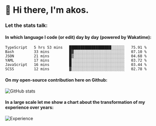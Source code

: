 # 👋 Hi there, I'm akos. 


### Let the stats talk:


#### In which language I code (or edit) day by day (powered by Wakatime): 

<!--START_SECTION:waka-->

```text
TypeScript   5 hrs 53 mins   ███████████████████░░░░░░   75.91 %
Bash         33 mins         █▓░░░░░░░░░░░░░░░░░░░░░░░   07.10 %
JSON         21 mins         █▒░░░░░░░░░░░░░░░░░░░░░░░   04.68 %
YAML         17 mins         █░░░░░░░░░░░░░░░░░░░░░░░░   03.72 %
JavaScript   16 mins         █░░░░░░░░░░░░░░░░░░░░░░░░   03.44 %
SCSS         12 mins         ▓░░░░░░░░░░░░░░░░░░░░░░░░   02.78 %
```

<!--END_SECTION:waka-->

#### On my open-source contribution here on Github:
 
![GitHub stats](https://github-readme-stats.vercel.app/api?username=akosbalasko)

#### In a large scale let me show a chart about the transformation of my experience over years:   

![Experience](https://cr-skills-chart-widget.azurewebsites.net/api/api?username=akosbalasko)
